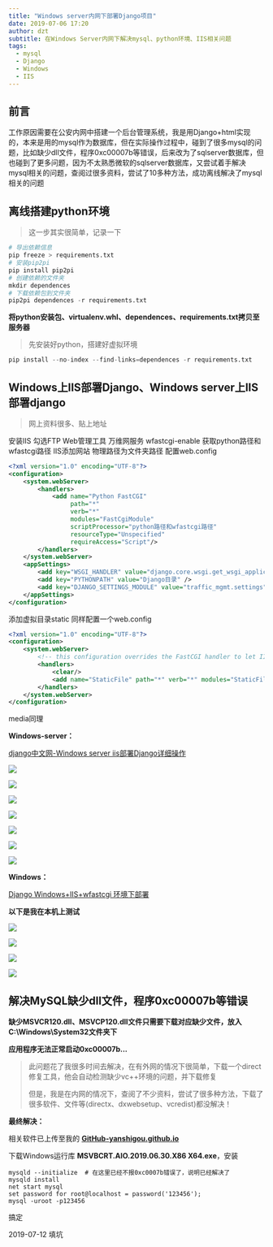 ```yaml
---
title: "Windows server内网下部署Django项目"
date: 2019-07-06 17:20
author: dzt
subtitle: 在Windows Server内网下解决mysql、python环境、IIS相关问题 
tags:
  - mysql
  - Django
  - Windows
  - IIS
---
```




## 前言

工作原因需要在公安内网中搭建一个后台管理系统，我是用Django+html实现的，本来是用的mysql作为数据库，但在实际操作过程中，碰到了很多mysql的问题，比如缺少dll文件，程序0xc00007b等错误，后来改为了sqlserver数据库，但也碰到了更多问题，因为不太熟悉微软的sqlserver数据库，又尝试着手解决mysql相关的问题，查阅过很多资料，尝试了10多种方法，成功离线解决了mysql相关的问题



## 离线搭建python环境

> 这一步其实很简单，记录一下

```python
# 导出依赖信息
pip freeze > requirements.txt
# 安装pip2pi
pip install pip2pi
# 创建依赖的文件夹
mkdir dependences
# 下载依赖包到文件夹
pip2pi dependences -r requirements.txt

```



**将python安装包、virtualenv.whl、dependences、requirements.txt拷贝至服务器**

> 先安装好python，搭建好虚拟环境

```python
pip install --no-index --find-links=dependences -r requirements.txt
```





## Windows上IIS部署Django、Windows server上IIS部署django

> 网上资料很多、贴上地址
> 


安装IIS
勾选FTP Web管理工具 万维网服务
wfastcgi-enable 获取python路径和wfastcgi路径
IIS添加网站
物理路径为文件夹路径
配置web.config

```xml
<?xml version="1.0" encoding="UTF-8"?>
<configuration>
    <system.webServer>
        <handlers>
            <add name="Python FastCGI" 
                 path="*" 
                 verb="*" 
                 modules="FastCgiModule" 
                 scriptProcessor="python路径和wfastcgi路径" 
                 resourceType="Unspecified" 
                 requireAccess="Script"/>
        </handlers>
    </system.webServer>
    <appSettings>
        <add key="WSGI_HANDLER" value="django.core.wsgi.get_wsgi_application()" />
        <add key="PYTHONPATH" value="Django目录" />
        <add key="DJANGO_SETTINGS_MODULE" value="traffic_mgmt.settings" />
    </appSettings>
</configuration>
```
添加虚拟目录static
同样配置一个web.config
```xml
<?xml version="1.0" encoding="UTF-8"?>
<configuration>
    <system.webServer>
        <!-- this configuration overrides the FastCGI handler to let IIS serve the static files -->
        <handlers>
            <clear/>
            <add name="StaticFile" path="*" verb="*" modules="StaticFileModule" resourceType="File" requireAccess="Read" />
        </handlers>
    </system.webServer>
</configuration>
```
media同理


**Windows-server：**

[django中文网-Windows server iis部署Django详细操作](https://www.django.cn/article/show-21.html)

![](https://raw.githubusercontent.com/yanshigou/yanshigou.github.io/master/img/t/iis-0.jpg)

![](https://raw.githubusercontent.com/yanshigou/yanshigou.github.io/master/img/t/iis-1.jpg)

![](https://raw.githubusercontent.com/yanshigou/yanshigou.github.io/master/img/t/iis-2.jpg)

![](https://raw.githubusercontent.com/yanshigou/yanshigou.github.io/master/img/t/iis-3.jpg)

![](https://raw.githubusercontent.com/yanshigou/yanshigou.github.io/master/img/t/iis-4.jpg)

![](https://raw.githubusercontent.com/yanshigou/yanshigou.github.io/master/img/t/iis-5.jpg)

![](https://raw.githubusercontent.com/yanshigou/yanshigou.github.io/master/img/t/iis-6.jpg)



**Windows：**

[Django Windows+IIS+wfastcgi 环境下部署](https://www.cnblogs.com/wcwnina/p/10960242.html)



**以下是我在本机上测试**

![](https://raw.githubusercontent.com/yanshigou/yanshigou.github.io/master/img/t/IIS0.png)


![](https://raw.githubusercontent.com/yanshigou/yanshigou.github.io/master/img/t/IIS1.png)



![](https://raw.githubusercontent.com/yanshigou/yanshigou.github.io/master/img/t/IIS2.png)



![](https://raw.githubusercontent.com/yanshigou/yanshigou.github.io/master/img/t/IIS3.png)



## 解决MySQL缺少dll文件，程序0xc00007b等错误



**缺少MSVCR120.dll、MSVCP120.dll文件只需要下载对应缺少文件，放入C:\Windows\System32文件夹下**



**应用程序无法正常启动0xc00007b...**

> 此问题花了我很多时间去解决，在有外网的情况下很简单，下载一个direct修复工具，他会自动检测缺少vc++环境的问题，并下载修复
>
> 但是，我是在内网的情况下，查阅了不少资料，尝试了很多种方法，下载了很多软件、文件等(directx、dxwebsetup、vcredist)都没解决！

**最终解决：**

相关软件已上传至我的 **[GitHub-yanshigou.github.io](https://github.com/yanshigou/yanshigou.github.io/tree/master/msvisualc)**

下载Windows运行库 **MSVBCRT.AIO.2019.06.30.X86 X64.exe**，安装

```shell
mysqld --initialize  # 在这里已经不报0xc0007b错误了，说明已经解决了
mysqld install
net start mysql
set password for root@localhost = password('123456');
mysql -uroot -p123456
```

搞定

2019-07-12 填坑

